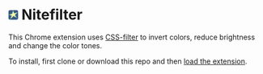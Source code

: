 # <img src="icon.png" /> Nitefilter

This Chrome extension uses [CSS-filter](https://developer.mozilla.org/en-US/docs/Web/CSS/filter) to invert colors, reduce brightness and change the color tones.

To install, first clone or download this repo and then [load the extension](https://developer.chrome.com/extensions/getstarted#unpacked).
